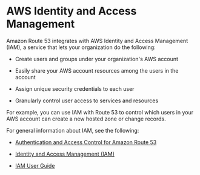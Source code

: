 # AWS Identity and Access Management<a name="IAMRoute53"></a>

Amazon Route 53 integrates with AWS Identity and Access Management \(IAM\), a service that lets your organization do the following:

+ Create users and groups under your organization's AWS account

+ Easily share your AWS account resources among the users in the account

+ Assign unique security credentials to each user

+ Granularly control user access to services and resources

For example, you can use IAM with Route 53 to control which users in your AWS account can create a new hosted zone or change records\.

For general information about IAM, see the following:

+ [Authentication and Access Control for Amazon Route 53](auth-and-access-control.md)

+ [Identity and Access Management \(IAM\)](https://aws.amazon.com/iam/)

+ [IAM User Guide](http://docs.aws.amazon.com/IAM/latest/UserGuide/)